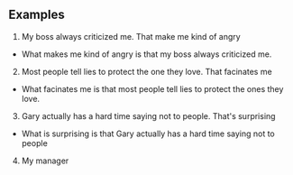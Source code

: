 ## Examples

1. My boss always criticized me. That make me kind of angry
- What makes me kind of angry is that my boss always criticized me.
2. Most people tell lies to protect the one they love. That facinates me
- What facinates me is that most people tell lies to protect the ones they love.
3. Gary actually has a hard time saying not to people. That's surprising
- What is surprising is that Gary actually has a hard time saying not to people
4. My manager
<!--stackedit_data:
eyJoaXN0b3J5IjpbNDY5NDgzMDY1LDEzMzExMDg2MTIsLTE2Nj
UyODE0ODksMTQ1MzkyMzE1NiwtMjA4ODc0NjYxMl19
-->